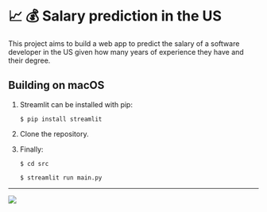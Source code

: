 # 📈 💰 Salary prediction in the US 

This project aims to build a web app to predict the salary of a software developer in the US given how many years of experience they have and their degree.



## Building on macOS
1. Streamlit can be installed with pip:

   <code>$ pip install streamlit</code>

2. Clone the repository.

3. Finally:

   <code>$ cd src</code>
   
   <code>$ streamlit run main.py</code>

---

![](assets/salPredict.gif)


